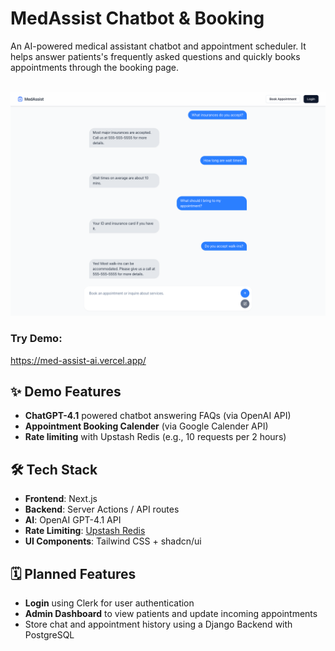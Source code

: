 # MedAssist Chatbot & Booking

An AI-powered medical assistant chatbot and appointment scheduler. It helps answer patients's frequently asked questions and quickly books appointments through the booking page.
<br><br>
<div align="center" width="600">
  <img src="https://raw.githubusercontent.com/rbhogal/med-assist-ai/refs/heads/main/public/screenshots/med-assist-chat.png" alt="Med Assist Chat Screenshot" width="600"/>
</div>

### Try Demo: 
https://med-assist-ai.vercel.app/

## ✨ Demo Features

- **ChatGPT-4.1** powered chatbot answering FAQs (via OpenAI API)
- **Appointment Booking Calender** (via Google Calender API)
- **Rate limiting** with Upstash Redis (e.g., 10 requests per 2 hours)

## 🛠️ Tech Stack

- **Frontend**: Next.js
- **Backend**: Server Actions / API routes
- **AI**: OpenAI GPT-4.1 API
- **Rate Limiting**: [Upstash Redis](https://upstash.com/)
- **UI Components**: Tailwind CSS + shadcn/ui


## 🗓️ Planned Features
- **Login** using Clerk for user authentication
- **Admin Dashboard** to view patients and update incoming appointments
- Store chat and appointment history using a Django Backend with PostgreSQL

